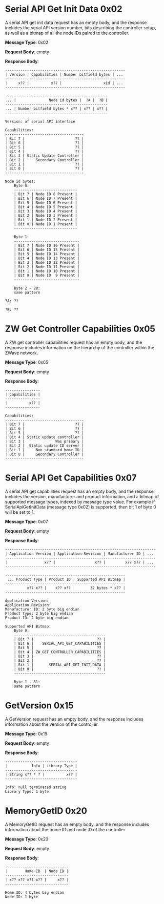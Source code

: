 # Serial API Get Init Data 0x02

A serial API get init data request has an empty body, and the response includes the serial API version number, bits describing the controller setup, as well as a bitmap of all the node IDs paired to the controller.

**Message Type**: 0x02

**Request Body**: empty

**Response Body**:

    -------------------------------------------------------
    | Version | Capabilities | Number bitfield bytes | ...
    -------------------------------------------------------
    |     x?? |          x?? |                   x1d | ...
    -------------------------------------------------------

    -----------------------------------------------
    ... |               Node id bytes |  ?A |  ?B |
    -----------------------------------------------
    ... | Number bitfield bytes * x?? | x?? | x?? |
    -----------------------------------------------

    Version: of serial API interface

    Capabilities:
    ------------------------------------
    | Bit 7 |                       ?? |
    | Bit 6 |                       ?? |
    | Bit 5 |                       ?? |
    | Bit 4 |                       ?? |
    | Bit 3 | Static Update Controller |
    | Bit 2 |     Secondary Controller |
    | Bit 1 |                       ?? |
    | Bit 0 |                       ?? |
    ------------------------------------

    Node id bytes:
        Byte 0:
        -----------------------------
        | Bit 7 | Node ID 8 Present |
        | Bit 6 | Node ID 7 Present |
        | Bit 5 | Node ID 6 Present |
        | Bit 4 | Node ID 5 Present |
        | Bit 3 | Node ID 4 Present |
        | Bit 2 | Node ID 3 Present |
        | Bit 1 | Node ID 2 Present |
        | Bit 0 | Node ID 1 Present |
        -----------------------------

        Byte 1:
        ------------------------------
        | Bit 7 | Node ID 16 Present |
        | Bit 6 | Node ID 15 Present |
        | Bit 5 | Node ID 14 Present |
        | Bit 4 | Node ID 13 Present |
        | Bit 3 | Node ID 12 Present |
        | Bit 2 | Node ID 11 Present |
        | Bit 1 | Node ID 10 Present |
        | Bit 0 | Node ID  9 Present |
        ------------------------------

        Byte 2 - 28:
        same pattern

    ?A: ??

    ?B: ??

# ZW Get Controller Capabilities 0x05

A ZW get controller capabilities request has an empty body, and the response includes information on the hierarchy of the controller within the ZWave network.

**Message Type**: 0x05

**Request Body**: empty

**Response Body**:

    ----------------
    | Capabilities |
    ----------------
    |          x?? |
    ----------------

    Capabilities:
    ------------------------------------
    | Bit 7 |                       ?? |
    | Bit 6 |                       ?? |
    | Bit 5 |                       ?? |
    | Bit 4 | Static update controller |
    | Bit 3 |              Was primary |
    | Bit 2 |  Static update ID server |
    | Bit 1 |     Non standard home ID |
    | Bit 0 |     Secondary Controller |
    ------------------------------------

# Serial API Get Capabilities 0x07

A serial API get capabilities request has an empty body, and the response includes the version, manufacturer and product information, and a bitmap of supported message types, indexed by message type value. For example if SerialApiGetInitData (message type 0x02) is supported, then bit 1 of byte 0 will be set to 1.

**Message Type**: 0x07

**Request Body**: empty

**Response Body**:

    ---------------------------------------------------------------------
    | Application Version | Application Revision | Manufacturer ID | ...
    ---------------------------------------------------------------------
    |                 x?? |                  x?? |         x?? x?? | ...
    ---------------------------------------------------------------------

    -------------------------------------------------------
     ... Product Type | Product ID | Supported API Bitmap |
    -------------------------------------------------------
              x?? x?? |    x?? x?? |       32 bytes * x?? |
    -------------------------------------------------------

    Application Version:
    Application Revision:
    Manufacturer ID: 2 byte big endian
    Product Type: 2 byte big endian
    Product ID: 2 byte big endian

    Supported API Bitmap:
        Byte 0:
        ------------------------------------------
        | Bit 7 |                             ?? |
        | Bit 6 |    SERIAL_API_GET_CAPABILITIES |
        | Bit 5 |                             ?? |
        | Bit 4 | ZW_GET_CONTROLLER_CAPABILITIES |
        | Bit 3 |                             ?? |
        | Bit 2 |                             ?? |
        | Bit 1 |       SERIAL_API_GET_INIT_DATA |
        | Bit 0 |                             ?? |
        ------------------------------------------

        Byte 1 - 31:
        same pattern

# GetVersion 0x15

A GetVersion request has an empty body, and the response includes information about the version of the controller.

**Message Type**: 0x15

**Request Body**: empty

**Response Body**:

    ---------------------------------
    |           Info | Library Type |
    ---------------------------------
    | String x?? * ? |          x?? |
    ---------------------------------

    Info: null terminated string
    Library Type: 1 byte

# MemoryGetID 0x20

A MemoryGetID request has an empty body, and the response includes information about the home ID and node ID of the controller

**Message Type**: 0x20

**Request Body**: empty

**Response Body**:

    -----------------------------
    |        Home ID  | Node ID |
    -----------------------------
    | x?? x?? x?? x?? |     x?? |
    -----------------------------

    Home ID: 4 bytes big endian
    Node ID: 1 byte
